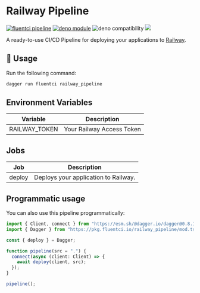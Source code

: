 # Railway Pipeline

[![fluentci pipeline](https://img.shields.io/badge/dynamic/json?label=pkg.fluentci.io&labelColor=%23000&color=%23460cf1&url=https%3A%2F%2Fapi.fluentci.io%2Fv1%2Fpipeline%2Frailway_pipeline&query=%24.version)](https://pkg.fluentci.io/railway_pipeline)
[![deno module](https://shield.deno.dev/x/railway_pipeline)](https://deno.land/x/railway_pipeline)
![deno compatibility](https://shield.deno.dev/deno/^1.34)
[![](https://img.shields.io/codecov/c/gh/fluent-ci-templates/railway-pipeline)](https://codecov.io/gh/fluent-ci-templates/railway-pipeline)

A ready-to-use CI/CD Pipeline for deploying your applications to [Railway](https://railway.app).

## 🚀 Usage

Run the following command:

```bash
dagger run fluentci railway_pipeline
```

## Environment Variables

| Variable      | Description               |
|---------------|---------------------------|
| RAILWAY_TOKEN | Your Railway Access Token |

## Jobs

| Job     | Description                      |
|---------|----------------------------------|
| deploy  | Deploys your application to Railway. |

## Programmatic usage

You can also use this pipeline programmatically:

```typescript
import { Client, connect } from "https://esm.sh/@dagger.io/dagger@0.8.1";
import { Dagger } from "https://pkg.fluentci.io/railway_pipeline/mod.ts";

const { deploy } = Dagger;

function pipeline(src = ".") {
  connect(async (client: Client) => {
    await deploy(client, src);
  });
}

pipeline();

```
